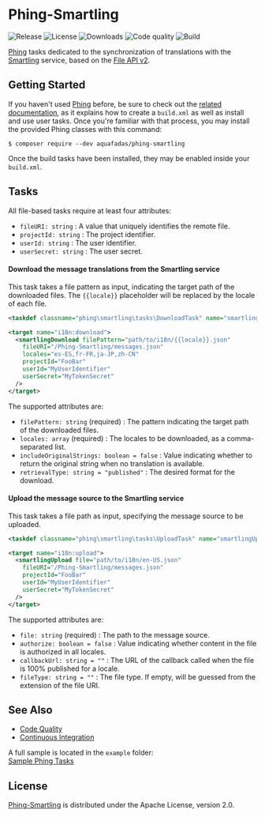 # Phing-Smartling
![Release](https://img.shields.io/packagist/v/aquafadas/phing-smartling.svg) ![License](https://img.shields.io/packagist/l/aquafadas/phing-smartling.svg) ![Downloads](https://img.shields.io/packagist/dt/aquafadas/phing-smartling.svg) ![Code quality](https://img.shields.io/codacy/grade/ef57f4e6c9b7483ab9f38673ca503703.svg) ![Build](https://img.shields.io/travis/aquafadas-com/phing-smartling.svg)

[Phing](https://www.phing.info) tasks dedicated to the synchronization of translations with the [Smartling](https://www.smartling.com) service, based on the [File API v2](http://docs.smartling.com/pages/API/v2).

## Getting Started
If you haven't used [Phing](https://www.phing.info) before, be sure to check out the [related documentation](https://www.phing.info/docs/guide/stable), as it explains how to create a `build.xml` as well as install and use user tasks.
Once you're familiar with that process, you may install the provided Phing classes with this command:

```shell
$ composer require --dev aquafadas/phing-smartling
```

Once the build tasks have been installed, they may be enabled inside your `build.xml`.

## Tasks
All file-based tasks require at least four attributes:

- `fileURI: string` : A value that uniquely identifies the remote file.
- `projectId: string` : The project identifier.
- `userId: string` : The user identifier.
- `userSecret: string` : The user secret.

#### Download the message translations from the Smartling service
This task takes a file pattern as input, indicating the target path of the downloaded files.
The `{{locale}}` placeholder will be replaced by the locale of each file.

```xml
<taskdef classname="phing\smartling\tasks\DownloadTask" name="smartlingDownload"/>

<target name="i18n:download">
  <smartlingDownload filePattern="path/to/i18n/{{locale}}.json"
    fileURI="/Phing-Smartling/messages.json"
    locales="es-ES,fr-FR,ja-JP,zh-CN"
    projectId="FooBar"
    userId="MyUserIdentifier"
    userSecret="MyTokenSecret"
  />
</target>
```

The supported attributes are:

- `filePattern: string` (required) : The pattern indicating the target path of the downloaded files.
- `locales: array` (required) : The locales to be downloaded, as a comma-separated list.
- `includeOriginalStrings: boolean = false` : Value indicating whether to return the original string when no translation is available.
- `retrievalType: string = "published"` : The desired format for the download.

#### Upload the message source to the Smartling service
This task takes a file path as input, specifying the message source to be uploaded.

```xml
<taskdef classname="phing\smartling\tasks\UploadTask" name="smartlingUpload"/>

<target name="i18n:upload">
  <smartlingUpload file="path/to/i18n/en-US.json"
    fileURI="/Phing-Smartling/messages.json"
    projectId="FooBar"
    userId="MyUserIdentifier"
    userSecret="MyTokenSecret"
  />
</target>
```

The supported attributes are:

- `file: string` (required) : The path to the message source.
- `authorize: boolean = false` : Value indicating whether content in the file is authorized in all locales.
- `callbackUrl: string = ""` : The URL of the callback called when the file is 100% published for a locale.
- `fileType: string = ""` : The file type. If empty, will be guessed from the extension of the file URI.

## See Also
- [Code Quality](https://www.codacy.com/app/aquafadas/phing-smartling)
- [Continuous Integration](https://travis-ci.org/aquafadas-com/phing-smartling)

A full sample is located in the `example` folder:  
[Sample Phing Tasks](https://github.com/aquafadas-com/phing-smartling/blob/master/example/build.xml)

## License
[Phing-Smartling](https://packagist.org/packages/aquafadas/phing-smartling) is distributed under the Apache License, version 2.0.
